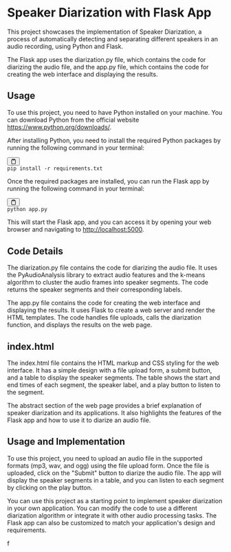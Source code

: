 <div class="markdown prose w-full break-words dark:prose-invert light" style=""><h1 style="">Speaker Diarization with Flask App</h1><p style="">This project showcases the implementation of Speaker Diarization, a process of automatically detecting and separating different speakers in an audio recording, using Python and Flask.</p><p>The Flask app uses the diarization.py file, which contains the code for diarizing the audio file, and the app.py file, which contains the code for creating the web interface and displaying the results.</p><h2>Usage</h2><p>To use this project, you need to have Python installed on your machine. You can download Python from the official website <a href="https://www.python.org/downloads/" target="_new">https://www.python.org/downloads/</a>.</p><p>After installing Python, you need to install the required Python packages by running the following command in your terminal:</p><pre><div class="bg-black rounded-md mb-4"><div class="flex items-center relative text-gray-200 bg-gray-800 px-4 py-2 text-xs font-sans justify-between rounded-t-md"><button class="flex ml-auto gap-2"><svg stroke="currentColor" fill="none" stroke-width="2" viewBox="0 0 24 24" stroke-linecap="round" stroke-linejoin="round" class="h-4 w-4" height="1em" width="1em" xmlns="http://www.w3.org/2000/svg"><path d="M16 4h2a2 2 0 0 1 2 2v14a2 2 0 0 1-2 2H6a2 2 0 0 1-2-2V6a2 2 0 0 1 2-2h2"></path><rect x="8" y="2" width="8" height="4" rx="1" ry="1"></rect></svg></button></div><div class="p-4 overflow-y-auto"><code class="!whitespace-pre hljs">pip install -r requirements.txt
</code></div></div></pre><p>Once the required packages are installed, you can run the Flask app by running the following command in your terminal:</p><pre><div class="bg-black rounded-md mb-4"><div class="flex items-center relative text-gray-200 bg-gray-800 px-4 py-2 text-xs font-sans justify-between rounded-t-md"><button class="flex ml-auto gap-2"><svg stroke="currentColor" fill="none" stroke-width="2" viewBox="0 0 24 24" stroke-linecap="round" stroke-linejoin="round" class="h-4 w-4" height="1em" width="1em" xmlns="http://www.w3.org/2000/svg"><path d="M16 4h2a2 2 0 0 1 2 2v14a2 2 0 0 1-2 2H6a2 2 0 0 1-2-2V6a2 2 0 0 1 2-2h2"></path><rect x="8" y="2" width="8" height="4" rx="1" ry="1"></rect></svg></button></div><div class="p-4 overflow-y-auto"><code class="!whitespace-pre hljs">python app.py
</code></div></div></pre><p>This will start the Flask app, and you can access it by opening your web browser and navigating to <a href="http://localhost:5000" target="_new">http://localhost:5000</a>.</p><h2>Code Details</h2><p>The diarization.py file contains the code for diarizing the audio file. It uses the PyAudioAnalysis library to extract audio features and the k-means algorithm to cluster the audio frames into speaker segments. The code returns the speaker segments and their corresponding labels.</p><p>The app.py file contains the code for creating the web interface and displaying the results. It uses Flask to create a web server and render the HTML templates. The code handles file uploads, calls the diarization function, and displays the results on the web page.</p><h2>index.html</h2><p>The index.html file contains the HTML markup and CSS styling for the web interface. It has a simple design with a file upload form, a submit button, and a table to display the speaker segments. The table shows the start and end times of each segment, the speaker label, and a play button to listen to the segment.</p><p>The abstract section of the web page provides a brief explanation of speaker diarization and its applications. It also highlights the features of the Flask app and how to use it to diarize an audio file.</p><h2>Usage and Implementation</h2><p style="">To use this project, you need to upload an audio file in the supported formats (mp3, wav, and ogg) using the file upload form. Once the file is uploaded, click on the "Submit" button to diarize the audio file. The app will display the speaker segments in a table, and you can listen to each segment by clicking on the play button.</p><p style="">You can use this project as a starting point to implement speaker diarization in your own application. You can modify the code to use a different diarization algorithm or integrate it with other audio processing tasks. The Flask app can also be customized to match your application's design and requirements.</p></div>f
